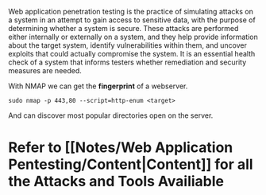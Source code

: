 Web application penetration testing is the practice of simulating attacks on a system in an attempt to gain access to sensitive data, with the purpose of determining whether a system is secure. These attacks are performed either internally or externally on a system, and they help provide information about the target system, identify vulnerabilities within them, and uncover exploits that could actually compromise the system. It is an essential health check of a system that informs testers whether remediation and security measures are needed.

With NMAP we can get the **fingerprint** of a webserver.

```shell
sudo nmap -p 443,80 --script=http-enum <target>
```

And can discover most popular directories open on the server.


# Refer to [[Notes/Web Application Pentesting/Content|Content]] for all the Attacks and Tools Availiable

